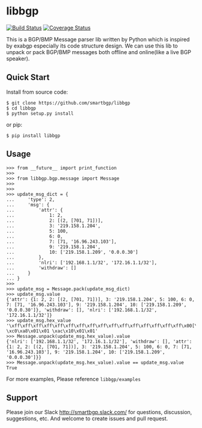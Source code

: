 # libbgp

[![Build Status](https://travis-ci.org/smartbgp/libbgp.svg?branch=master)](https://travis-ci.org/smartbgp/libbgp)
[![Coverage Status](https://coveralls.io/repos/github/smartbgp/libbgp/badge.svg?branch=master)](https://coveralls.io/github/smartbgp/libbgp?branch=master)

This is a BGP/BMP Message parser lib written by Python which is inspired by exabgp especially its code structure design.
We can use this lib to unpack or pack BGP/BMP messages both offline and online(like a live BGP speaker).


## Quick Start

Install from source code:

```
$ git clone https://github.com/smartbgp/libbgp
$ cd libbgp
$ python setup.py install
```

or pip:

```
$ pip install libbgp
```

## Usage

```
>>> from __future__ import print_function
>>>
>>> from libbgp.bgp.message import Message
>>>
>>>
>>> update_msg_dict = {
...     'type': 2,
...     'msg': {
...         'attr': {
...             1: 2,
...             2: [(2, [701, 71])],
...             3: '219.158.1.204',
...             5: 100,
...             6: 0,
...             7: [71, '16.96.243.103'],
...             9: '219.158.1.204',
...             10: ['219.158.1.209', '0.0.0.30']
...         },
...         'nlri': ['192.168.1.1/32', '172.16.1.1/32'],
...         'withdraw': []
...     }
... }
>>>
>>> update_msg = Message.pack(update_msg_dict)
>>> update_msg.value
{'attr': {1: 2, 2: [(2, [701, 71])], 3: '219.158.1.204', 5: 100, 6: 0, 7: [71, '16.96.243.103'], 9: '219.158.1.204', 10: ['219.158.1.209', '0.0.0.30']}, 'withdraw': [], 'nlri': ['192.168.1.1/32', '172.16.1.1/32']}
>>> update_msg.hex_value
'\xff\xff\xff\xff\xff\xff\xff\xff\xff\xff\xff\xff\xff\xff\xff\xff\x00[\x02\x00\x00\x00:@\x01\x01\x02@\x02\x06\x02\x02\x02\xbd\x00G@\x03\x04\xdb\x9e\x01\xcc@\x05\x04\x00\x00\x00d@\x06\x01\x00\xc0\x07\x06\x00G\x10`\xf3g\x80\t\x04\xdb\x9e\x01\xcc\x80\n\x08\xdb\x9e\x01\xd1\x00\x00\x00\x1e \xc0\xa8\x01\x01 \xac\x10\x01\x01'
>>> Message.unpack(update_msg.hex_value).value
{'nlri': ['192.168.1.1/32', '172.16.1.1/32'], 'withdraw': [], 'attr': {1: 2, 2: [(2, [701, 71])], 3: '219.158.1.204', 5: 100, 6: 0, 7: [71, '16.96.243.103'], 9: '219.158.1.204', 10: ['219.158.1.209', '0.0.0.30']}}
>>> Message.unpack(update_msg.hex_value).value == update_msg.value
True
```

For more examples, Please reference `libbgp/examples`

## Support

Please join our Slack http://smartbgp.slack.com/ for questions, discussion, suggestions, etc. And welcome to create issues and pull request.
